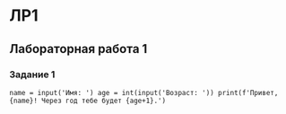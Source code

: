 # ЛР1

## Лабораторная работа 1

### Задание 1

``name = input('Имя: ')
age = int(input('Возраст: '))
print(f'Привет, {name}! Через год тебе будет {age+1}.')``

